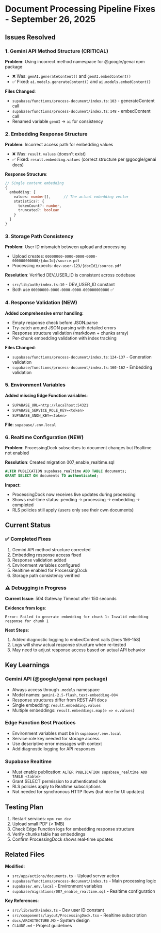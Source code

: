 # Document Processing Pipeline Fixes - September 26, 2025

## Issues Resolved

### 1. Gemini API Method Structure (CRITICAL)
**Problem**: Using incorrect method namespace for @google/genai npm package
- ❌ Was: `genAI.generateContent()` and `genAI.embedContent()`
- ✅ Fixed: `ai.models.generateContent()` and `ai.models.embedContent()`

**Files Changed**:
- `supabase/functions/process-document/index.ts:103` - generateContent call
- `supabase/functions/process-document/index.ts:148` - embedContent call
- Renamed variable `genAI` → `ai` for consistency

### 2. Embedding Response Structure
**Problem**: Incorrect access path for embedding values
- ❌ Was: `result.values` (doesn't exist)
- ✅ Fixed: `result.embedding.values` (correct structure per @google/genai docs)

**Response Structure**:
```typescript
// Single content embedding
{
  embedding: {
    values: number[],      // The actual embedding vector
    statistics?: {
      tokenCount?: number,
      truncated?: boolean
    }
  }
}
```

### 3. Storage Path Consistency
**Problem**: User ID mismatch between upload and processing
- Upload creates: `00000000-0000-0000-0000-000000000000/{docId}/source.pdf`
- Processing expects: `dev-user-123/{docId}/source.pdf`

**Resolution**: Verified DEV_USER_ID is consistent across codebase
- `src/lib/auth/index.ts:10` - DEV_USER_ID constant
- Both use `00000000-0000-0000-0000-000000000000` ✅

### 4. Response Validation (NEW)
**Added comprehensive error handling**:
- Empty response check before JSON.parse
- Try-catch around JSON parsing with detailed errors
- Response structure validation (markdown + chunks array)
- Per-chunk embedding validation with index tracking

**Files Changed**:
- `supabase/functions/process-document/index.ts:124-137` - Generation validation
- `supabase/functions/process-document/index.ts:160-162` - Embedding validation

### 5. Environment Variables
**Added missing Edge Function variables**:
- `SUPABASE_URL=http://localhost:54321`
- `SUPABASE_SERVICE_ROLE_KEY=<token>`
- `SUPABASE_ANON_KEY=<token>`

**File**: `supabase/.env.local`

### 6. Realtime Configuration (NEW)
**Problem**: ProcessingDock subscribes to document changes but Realtime not enabled

**Resolution**: Created migration 007_enable_realtime.sql
```sql
ALTER PUBLICATION supabase_realtime ADD TABLE documents;
GRANT SELECT ON documents TO authenticated;
```

**Impact**: 
- ProcessingDock now receives live updates during processing
- Shows real-time status: pending → processing → embedding → completed
- RLS policies still apply (users only see their own documents)

## Current Status

### ✅ Completed Fixes
1. Gemini API method structure corrected
2. Embedding response access fixed
3. Response validation added
4. Environment variables configured
5. Realtime enabled for ProcessingDock
6. Storage path consistency verified

### ⚠️ Debugging in Progress
**Current Issue**: 504 Gateway Timeout after 150 seconds

**Evidence from logs**:
```
Error: Failed to generate embedding for chunk 1: Invalid embedding response for chunk 1
```

**Next Steps**:
1. Added diagnostic logging to embedContent calls (lines 156-158)
2. Logs will show actual response structure when re-tested
3. May need to adjust response access based on actual API behavior

## Key Learnings

### Gemini API (@google/genai npm package)
- Always access through `.models` namespace
- Model names: `gemini-2.5-flash`, `text-embedding-004`
- Response structures differ from REST API docs
- Single embedding: `result.embedding.values`
- Multiple embeddings: `result.embeddings.map(e => e.values)`

### Edge Function Best Practices
- Environment variables must be in `supabase/.env.local`
- Service role key needed for storage access
- Use descriptive error messages with context
- Add diagnostic logging for API responses

### Supabase Realtime
- Must enable publication: `ALTER PUBLICATION supabase_realtime ADD TABLE <table>`
- Grant SELECT permission to authenticated role
- RLS policies apply to Realtime subscriptions
- Not needed for synchronous HTTP flows (but nice for UI updates)

## Testing Plan

1. Restart services: `npm run dev`
2. Upload small PDF (< 1MB)
3. Check Edge Function logs for embedding response structure
4. Verify chunks table has embeddings
5. Confirm ProcessingDock shows real-time updates

## Related Files

**Modified**:
- `src/app/actions/documents.ts` - Upload server action
- `supabase/functions/process-document/index.ts` - Main processing logic
- `supabase/.env.local` - Environment variables
- `supabase/migrations/007_enable_realtime.sql` - Realtime configuration

**Key References**:
- `src/lib/auth/index.ts` - Dev user ID constant
- `src/components/layout/ProcessingDock.tsx` - Realtime subscription
- `docs/ARCHITECTURE.MD` - System design
- `CLAUDE.md` - Project guidelines